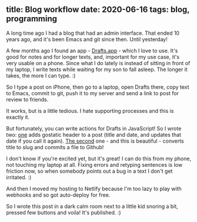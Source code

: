 title: Blog workflow
date: 2020-06-16
tags: blog, programming
----

A long time ago I had a blog that had an admin interface. That ended 10 years ago, and it's been Emacs and git since then. Until yesterday!

A few months ago I found an app - [Drafts.app](https://getdrafts.com/) - which I love to use. It's good for notes and for longer texts, and, important for my use case, it's very usable on a phone. Since what I do lately is instead of sitting in front of my laptop, I write texts while waiting for my son to fall asleep. The longer it takes, the more I can type. :)

So I type a post on iPhone, then go to a laptop, open Drafts there, copy text to Emacs, commit to git, push it to my server and send a link to post for review to friends. 

It works, but is a little tedious. I hate supporting processes and this is exactly it. 

But fortunately, you can write actions for Drafts in JavaScript! So I wrote two: [one](https://actions.getdrafts.com/a/104) adds gostatic header to a post (title and date, and updates that date if you call it again). [The second](https://actions.getdrafts.com/a/105) one - and this is beautiful - converts title to slug and commits a file to Github!

I don't know if you're excited yet, but it's great! I can do this from my phone, not touching my laptop at all. Fixing errors and retyping sentences is low friction now, so when somebody points out a bug in a text I don't get irritated. :)

And then I moved my hosting to Netlify because I'm too lazy to play with webhooks and so got auto-deploy for free. 

So I wrote this post in a dark calm room next to a little kid snoring a bit, pressed few buttons and voila! It's published. :)